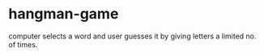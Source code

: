 # hangman-game
computer selects a word and user guesses it by giving letters a limited no. of times. 
